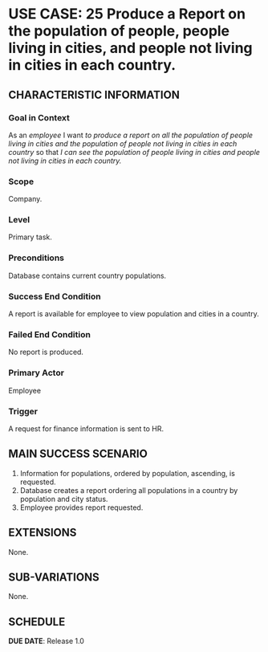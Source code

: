 # USE CASE: 25 Produce a Report on the population of people, people living in cities, and people not living in cities in each country.

## CHARACTERISTIC INFORMATION

### Goal in Context

As an *employee* I want *to produce a report on all the population of people living in cities and the population of people not living in cities in each country* so that *I can see the population of people living in cities and people not living in cities in each country.*

### Scope

Company.

### Level

Primary task.

### Preconditions

Database contains current country populations.

### Success End Condition

A report is available for employee to view population and cities in a country.

### Failed End Condition

No report is produced.

### Primary Actor

Employee

### Trigger

A request for finance information is sent to HR.

## MAIN SUCCESS SCENARIO

1. Information for populations, ordered by population, ascending, is requested.
2. Database creates a report ordering all populations in a country by population and city status.
3. Employee provides report requested.

## EXTENSIONS

None.

## SUB-VARIATIONS

None.

## SCHEDULE

**DUE DATE**: Release 1.0